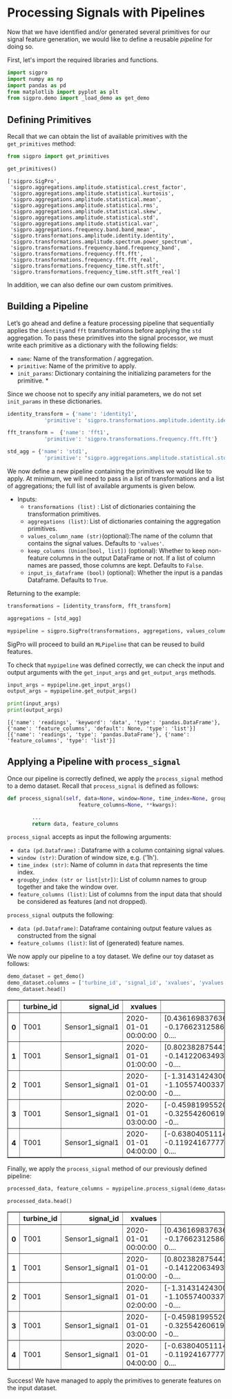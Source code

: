 # Processing Signals with Pipelines

Now that we have identified and/or generated several primitives for our signal feature generation, we would like to define a reusable *pipeline* for doing so. 

First, let's import the required libraries and functions.



```python
import sigpro
import numpy as np
import pandas as pd
from matplotlib import pyplot as plt
from sigpro.demo import _load_demo as get_demo
```


## Defining Primitives

Recall that we can obtain the list of available primitives with the `get_primitives` method:



```python
from sigpro import get_primitives

get_primitives()
```




    ['sigpro.SigPro',
     'sigpro.aggregations.amplitude.statistical.crest_factor',
     'sigpro.aggregations.amplitude.statistical.kurtosis',
     'sigpro.aggregations.amplitude.statistical.mean',
     'sigpro.aggregations.amplitude.statistical.rms',
     'sigpro.aggregations.amplitude.statistical.skew',
     'sigpro.aggregations.amplitude.statistical.std',
     'sigpro.aggregations.amplitude.statistical.var',
     'sigpro.aggregations.frequency.band.band_mean',
     'sigpro.transformations.amplitude.identity.identity',
     'sigpro.transformations.amplitude.spectrum.power_spectrum',
     'sigpro.transformations.frequency.band.frequency_band',
     'sigpro.transformations.frequency.fft.fft',
     'sigpro.transformations.frequency.fft.fft_real',
     'sigpro.transformations.frequency_time.stft.stft',
     'sigpro.transformations.frequency_time.stft.stft_real']



In addition, we can also define our own custom primitives.

## Building a Pipeline

Let’s go ahead and define a feature processing pipeline that sequentially applies the `identity`and `fft` transformations before applying the `std` aggregation. To pass these primitives into the signal processor, we must write each primitive as a dictionary with the following fields:

- `name`: Name of the transformation / aggregation.
- `primitive`: Name of the primitive to apply.
- `init_params`: Dictionary containing the initializing parameters for the primitive. *

Since we choose not to specify any initial parameters, we do not set `init_params` in these dictionaries.


```python
identity_transform = {'name': 'identity1',
            'primitive': 'sigpro.transformations.amplitude.identity.identity'}

fft_transform =  {'name': 'fft1',
            'primitive': 'sigpro.transformations.frequency.fft.fft'}

std_agg = {'name': 'std1',
            'primitive': "sigpro.aggregations.amplitude.statistical.std"}
```


We now define a new pipeline containing  the primitives we would like to apply. At minimum, we will need to pass in a list of transformations and a list of aggregations; the full list of available arguments is given below.

- Inputs:
    - `transformations (list)` : List of dictionaries containing the transformation primitives.
    - `aggregations (list)`:  List of dictionaries containing the aggregation primitives.
    - `values_column_name (str)`(optional):The name of the column that contains the signal values. Defaults to `'values'`.
    - `keep_columns (Union[bool, list])`  (optional): Whether to keep non-feature columns in the output DataFrame or not. If a list of column names are passed, those columns are kept. Defaults to `False`.
    - `input_is_dataframe (bool)` (optional): Whether the input is a pandas Dataframe. Defaults to `True`.

Returning to the example:


```python
transformations = [identity_transform, fft_transform]

aggregations = [std_agg]

mypipeline = sigpro.SigPro(transformations, aggregations, values_column_name = 'yvalues', keep_columns = True)
```


SigPro will proceed to build an `MLPipeline` that can be reused to build features.

To check that `mypipeline` was defined correctly, we can check the input and output arguments with the `get_input_args` and `get_output_args` methods.


```python
input_args = mypipeline.get_input_args()
output_args = mypipeline.get_output_args()

print(input_args)
print(output_args)
```

    [{'name': 'readings', 'keyword': 'data', 'type': 'pandas.DataFrame'}, {'name': 'feature_columns', 'default': None, 'type': 'list'}]
    [{'name': 'readings', 'type': 'pandas.DataFrame'}, {'name': 'feature_columns', 'type': 'list'}]


## Applying a Pipeline with `process_signal`

Once our pipeline is correctly defined, we apply the `process_signal` method to a demo dataset. Recall that `process_signal` is defined as follows:


```python
def process_signal(self, data=None, window=None, time_index=None, groupby_index=None,
                       feature_columns=None, **kwargs):

		...
		return data, feature_columns
```

`process_signal` accepts as input the following arguments:

- `data (pd.Dataframe)` : Dataframe with a column containing signal values.
- `window (str)`: Duration of window size, e.g. ('1h').
- `time_index (str)`: Name of column in `data` that represents the time index.
- `groupby_index (str or list[str])`: List of column names to group together and take the window over.
- `feature_columns (list)`: List of columns from the input data that should be considered as features (and not dropped).

`process_signal` outputs the following:

- `data (pd.Dataframe)`: Dataframe containing output feature values as constructed from the signal
- `feature_columns (list)`: list of (generated) feature names.

We now apply our pipeline to a toy dataset. We define our toy dataset as follows: 


```python
demo_dataset = get_demo()
demo_dataset.columns = ['turbine_id', 'signal_id', 'xvalues', 'yvalues', 'sampling_frequency']
demo_dataset.head()
```




<div>

<table border="1" class="dataframe">
  <thead>
    <tr style="text-align: right;">
      <th></th>
      <th>turbine_id</th>
      <th>signal_id</th>
      <th>xvalues</th>
      <th>yvalues</th>
      <th>sampling_frequency</th>
    </tr>
  </thead>
  <tbody>
    <tr>
      <th>0</th>
      <td>T001</td>
      <td>Sensor1_signal1</td>
      <td>2020-01-01 00:00:00</td>
      <td>[0.43616983763682876, -0.17662312586241055, 0....</td>
      <td>1000</td>
    </tr>
    <tr>
      <th>1</th>
      <td>T001</td>
      <td>Sensor1_signal1</td>
      <td>2020-01-01 01:00:00</td>
      <td>[0.8023828754411122, -0.14122063493312714, -0....</td>
      <td>1000</td>
    </tr>
    <tr>
      <th>2</th>
      <td>T001</td>
      <td>Sensor1_signal1</td>
      <td>2020-01-01 02:00:00</td>
      <td>[-1.3143142430046044, -1.1055740033788437, -0....</td>
      <td>1000</td>
    </tr>
    <tr>
      <th>3</th>
      <td>T001</td>
      <td>Sensor1_signal1</td>
      <td>2020-01-01 03:00:00</td>
      <td>[-0.45981995520032104, -0.3255426061995603, -0...</td>
      <td>1000</td>
    </tr>
    <tr>
      <th>4</th>
      <td>T001</td>
      <td>Sensor1_signal1</td>
      <td>2020-01-01 04:00:00</td>
      <td>[-0.6380405111460377, -0.11924167777027689, 0....</td>
      <td>1000</td>
    </tr>
  </tbody>
</table>
</div>



Finally, we apply the `process_signal` method of our previously defined pipeline:


```python
processed_data, feature_columns = mypipeline.process_signal(demo_dataset, time_index = 'xvalues')

processed_data.head()

```




<div>

<table border="1" class="dataframe">
  <thead>
    <tr style="text-align: right;">
      <th></th>
      <th>turbine_id</th>
      <th>signal_id</th>
      <th>xvalues</th>
      <th>yvalues</th>
      <th>sampling_frequency</th>
      <th>identity1.fft1.std1.std_value</th>
    </tr>
  </thead>
  <tbody>
    <tr>
      <th>0</th>
      <td>T001</td>
      <td>Sensor1_signal1</td>
      <td>2020-01-01 00:00:00</td>
      <td>[0.43616983763682876, -0.17662312586241055, 0....</td>
      <td>1000</td>
      <td>14.444991</td>
    </tr>
    <tr>
      <th>1</th>
      <td>T001</td>
      <td>Sensor1_signal1</td>
      <td>2020-01-01 01:00:00</td>
      <td>[0.8023828754411122, -0.14122063493312714, -0....</td>
      <td>1000</td>
      <td>12.326223</td>
    </tr>
    <tr>
      <th>2</th>
      <td>T001</td>
      <td>Sensor1_signal1</td>
      <td>2020-01-01 02:00:00</td>
      <td>[-1.3143142430046044, -1.1055740033788437, -0....</td>
      <td>1000</td>
      <td>12.051415</td>
    </tr>
    <tr>
      <th>3</th>
      <td>T001</td>
      <td>Sensor1_signal1</td>
      <td>2020-01-01 03:00:00</td>
      <td>[-0.45981995520032104, -0.3255426061995603, -0...</td>
      <td>1000</td>
      <td>10.657243</td>
    </tr>
    <tr>
      <th>4</th>
      <td>T001</td>
      <td>Sensor1_signal1</td>
      <td>2020-01-01 04:00:00</td>
      <td>[-0.6380405111460377, -0.11924167777027689, 0....</td>
      <td>1000</td>
      <td>12.640728</td>
    </tr>
  </tbody>
</table>
</div>




Success! We have managed to apply the primitives to generate features on the input dataset.



```python

```
